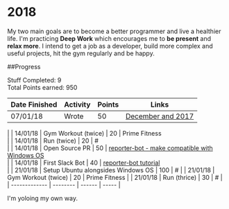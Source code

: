 # 2018
My two main goals are to become a better programmer and live a healthier life. 
I'm practicing **Deep Work** which encourages me to **be present** and **relax more**. 
I intend to get a job as a developer, build more complex and useful projects, hit the gym regularly and be happy.

##Progress

Stuff Completed: 9  
Total Points earned: 950

| Date Finished | Activity       | Points | Links                                                                                     
| ------------- | -------------- | ------|----------------------------------------------------------------------------------------- |
| 07/01/18      | Wrote  | 50    | [December and 2017](https://medium.com/@Bolu_Ajibawo/reflecting-on-2017-deep-work-and-looking-forward-to-2018-3e621d0c501f)
|
| 14/01/18      | Gym Workout (twice) | 20     | Prime Fitness    
|
| 14/01/18      | Run (twice) | 20     | #   
|
| 14/01/18      | Open Source PR | 50     | [reporter-bot - make compatible with Windows OS](https://github.com/calvinkarundu/reporterbot/pull/1)   
|
| 14/01/18      | First Slack Bot | 40     | [reporter-bot tutorial](https://github.com/ajibs/reporterbot)               
|
| 21/01/18      | Setup Ubuntu alongsides Windows OS | 100     | #
|
| 21/01/18      | Gym Workout (twice) | 20     | Prime Fitness 
|
| 21/01/18      | Run (thrice) | 30     | # 
|
| ------------- | --------       | ------ | -----                                                                                     |


I'm yoloing my own way.
